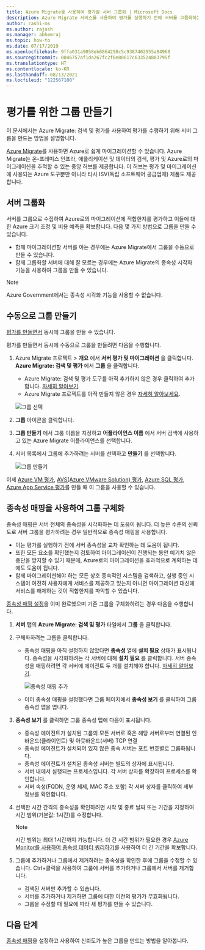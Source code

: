 ```yaml
---
title: Azure Migrate를 사용하여 평가할 서버 그룹화 | Microsoft Docs
description: Azure Migrate 서비스를 사용하여 평가를 실행하기 전에 서버를 그룹화하는 방법을 설명합니다.
author: rashi-ms
ms.author: rajosh
ms.manager: abhemraj
ms.topic: how-to
ms.date: 07/17/2019
ms.openlocfilehash: 9ffa031a9058eb6864298c5c9387402955a84968
ms.sourcegitcommit: 0046757af1da267fc2f0e88617c633524883795f
ms.translationtype: HT
ms.contentlocale: ko-KR
ms.lasthandoff: 08/13/2021
ms.locfileid: "122567188"
---
```

# <a name="create-a-group-for-assessment"></a>평가를 위한 그룹 만들기

이 문서에서는 Azure Migrate: 검색 및 평가를 사용하여 평가를 수행하기 위해 서버 그룹을 만드는 방법을 설명합니다.

[Azure Migrate](migrate-services-overview.md)를 사용하면 Azure로 쉽게 마이그레이션할 수 있습니다. Azure Migrate는 온-프레미스 인프라, 애플리케이션 및 데이터의 검색, 평가 및 Azure로의 마이그레이션을 추적할 수 있는 중앙 허브를 제공합니다. 이 허브는 평가 및 마이그레이션에 사용되는 Azure 도구뿐만 아니라 타사 ISV(독립 소프트웨어 공급업체) 제품도 제공합니다.

## <a name="grouping-servers"></a>서버 그룹화

서버를 그룹으로 수집하여 Azure로의 마이그레이션에 적합한지를 평가하고 이들에 대한 Azure 크기 조정 및 비용 예측을 확보합니다. 다음 몇 가지 방법으로 그룹을 만들 수 있습니다.

- 함께 마이그레이션할 서버를 아는 경우에는 Azure Migrate에서 그룹을 수동으로 만들 수 있습니다.
- 함께 그룹화할 서버에 대해 잘 모르는 경우에는 Azure Migrate의 종속성 시각화 기능을 사용하여 그룹을 만들 수 있습니다. 

> [!NOTE]
> Azure Government에서는 종속성 시각화 기능을 사용할 수 없습니다.

## <a name="create-a-group-manually"></a>수동으로 그룹 만들기

[평가를 만들면서](how-to-create-assessment.md) 동시에 그룹을 만들 수 있습니다.

평가를 만들면서 동시에 수동으로 그룹을 만들려면 다음을 수행합니다.

1. Azure Migrate 프로젝트 > **개요** 에서 **서버 평가 및 마이그레이션** 을 클릭합니다. **Azure Migrate: 검색 및 평가** 에서 **그룹** 을 클릭합니다.
    - Azure Migrate: 검색 및 평가 도구를 아직 추가하지 않은 경우 클릭하여 추가합니다. [자세히 알아보기](how-to-assess.md).
    - Azure Migrate 프로젝트를 아직 만들지 않은 경우 [자세히 알아보세요](./create-manage-projects.md).

    ![그룹 선택](./media/how-to-create-a-group/select-groups.png)

2. **그룹** 아이콘을 클릭합니다.
3. **그룹 만들기** 에서 그룹 이름을 지정하고 **어플라이언스 이름** 에서 서버 검색에 사용하고 있는 Azure Migrate 어플라이언스를 선택합니다.
4. 서버 목록에서 그룹에 추가하려는 서버를 선택하고 **만들기** 를 선택합니다.

    ![그룹 만들기](./media/how-to-create-a-group/create-group.png)

이제 [Azure VM 평가](how-to-create-assessment.md), [AVS(Azure VMware Solution) 평가](how-to-create-azure-vmware-solution-assessment.md), [Azure SQL 평가](how-to-create-azure-sql-assessment.md), [Azure App Service 평가](how-to-create-azure-app-service-assessment.md)를 만들 때 이 그룹을 사용할 수 있습니다.

## <a name="refine-a-group-with-dependency-mapping"></a>종속성 매핑을 사용하여 그룹 구체화

종속성 매핑은 서버 전체의 종속성을 시각화하는 데 도움이 됩니다. 더 높은 수준의 신뢰도로 서버 그룹을 평가하려는 경우 일반적으로 종속성 매핑을 사용합니다.

- 이는 평가를 실행하기 전에 서버 종속성을 교차 확인하는 데 도움이 됩니다.
- 또한 모든 요소를 확인했는지 검토하여 마이그레이션이 진행되는 동안 예기치 않은 중단을 방지할 수 있기 때문에, Azure로의 마이그레이션을 효과적으로 계획하는 데에도 도움이 됩니다.
- 함께 마이그레이션해야 하는 모든 상호 종속적인 시스템을 검색하고, 실행 중인 시스템이 여전히 사용자에게 서비스를 제공하고 있는지 아니면 마이그레이션 대신에 서비스를 해제하는 것이 적합한지를 파악할 수 있습니다.

[종속성 매핑 설정](how-to-create-group-machine-dependencies.md)을 이미 완료했으며 기존 그룹을 구체화하려는 경우 다음을 수행합니다.

1. **서버** 탭의 **Azure Migrate: 검색 및 평가** 타일에서 **그룹** 을 클릭합니다.
2. 구체화하려는 그룹을 클릭합니다.
    - 종속성 매핑을 아직 설정하지 않았다면 **종속성** 열에 **설치 필요** 상태가 표시됩니다. 종속성을 시각화하려는 각 서버에 대해 **설치 필요** 를 클릭합니다. 서버 종속성을 매핑하려면 각 서버에 에이전트 두 개를 설치해야 합니다. [자세히 알아보기](how-to-create-group-machine-dependencies.md).

        ![종속성 매핑 추가](./media/how-to-create-a-group/add-dependency-mapping.png)

    - 이미 종속성 매핑을 설정했다면 그룹 페이지에서 **종속성 보기** 를 클릭하여 그룹 종속성 맵을 엽니다.

3. **종속성 보기** 를 클릭하면 그룹 종속성 맵에 다음이 표시됩니다.

    - 종속성 에이전트가 설치된 그룹의 모든 서버로 혹은 해당 서버로부터 연결된 인바운드(클라이언트) 및 아웃바운드(서버) TCP 연결
    - 종속성 에이전트가 설치되어 있지 않은 종속 서버는 포트 번호별로 그룹화됩니다.
    - 종속성 에이전트가 설치된 종속성 서버는 별도의 상자에 표시됩니다.
    - 서버 내에서 실행되는 프로세스입니다. 각 서버 상자를 확장하여 프로세스를 확인합니다.
    - 서버 속성(FQDN, 운영 체제, MAC 주소 포함) 각 서버 상자를 클릭하여 세부 정보를 확인합니다.

4. 선택한 시간 간격의 종속성을 확인하려면 시작 및 종료 날짜 또는 기간을 지정하여 시간 범위(기본값: 1시간)를 수정합니다.

    > [!NOTE]
    > 시간 범위는 최대 1시간까지 가능합니다. 더 긴 시간 범위가 필요한 경우 [Azure Monitor를 사용하여 종속성 데이터 쿼리하기](how-to-create-group-machine-dependencies.md)를 사용하여 더 긴 기간을 확보합니다.

5. 그룹에 추가하거나 그룹에서 제거하려는 종속성을 확인한 후에 그룹을 수정할 수 있습니다. Ctrl+클릭을 사용하여 그룹에 서버를 추가하거나 그룹에서 서버를 제거합니다.

    - 검색된 서버만 추가할 수 있습니다.
    - 서버를 추가하거나 제거하면 그룹에 대한 이전의 평가가 무효화됩니다.
    - 그룹을 수정할 때 필요에 따라 새 평가를 만들 수 있습니다.

## <a name="next-steps"></a>다음 단계

[종속성 매핑](how-to-create-group-machine-dependencies.md)을 설정하고 사용하여 신뢰도가 높은 그룹을 만드는 방법을 알아봅니다.